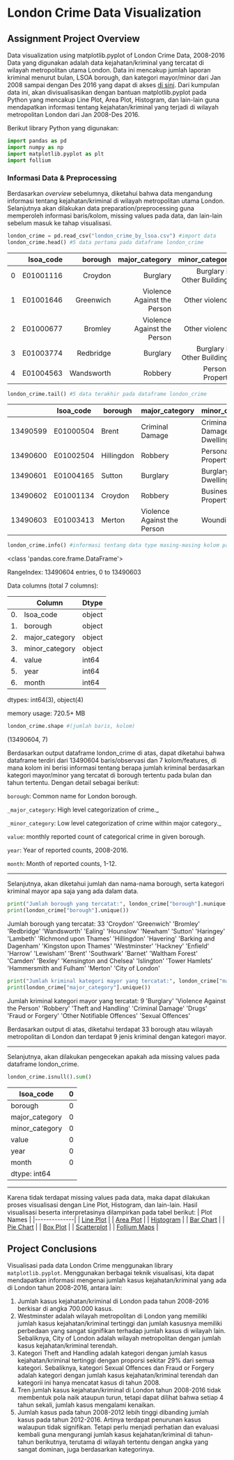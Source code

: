 # London Crime Data Visualization
## Assignment Project Overview

Data visualization using matplotlib.pyplot of London Crime Data, 2008-2016
Data yang digunakan adalah data kejahatan/kriminal yang tercatat di wilayah metropolitan utama London. Data ini mencakup jumlah laporan kriminal menurut bulan, LSOA borough, dan kategori mayor/minor dari Jan 2008 sampai dengan Des 2016 yang dapat di akses [di sini](https://www.kaggle.com/jboysen/london-crime). Dari kumpulan data ini, akan divisualisasikan dengan bantuan matplotlib.pyplot pada Python yang mencakup Line Plot, Area Plot, Histogram, dan lain-lain guna mendapatkan informasi tentang kejahatan/kriminal yang terjadi di wilayah metropolitan London dari Jan 2008-Des 2016.

Berikut library Python yang digunakan:
```python
import pandas as pd
import numpy as np
import matplotlib.pyplot as plt
import follium
```

### Informasi Data & Preprocessing

Berdasarkan _overview_ sebelumnya, diketahui bahwa data mengandung informasi tentang kejahatan/kriminal di wilayah metropolitan utama London. Selanjutnya akan dilakukan data preparation/preprocessing guna memperoleh informasi baris/kolom, missing values pada data, dan lain-lain sebelum masuk ke tahap visualisasi.
```python
london_crime = pd.read_csv("london_crime_by_lsoa.csv") #import data
london_crime.head() #5 data pertama pada dataframe london_crime
```
|   | lsoa_code |    borough |              major_category |              minor_category | value | year | month |
|--:|----------:|-----------:|----------------------------:|----------------------------:|------:|-----:|-------|
| 0 | E01001116 |    Croydon |                    Burglary | Burglary in Other Buildings |     0 | 2016 |    11 |
| 1 | E01001646 |  Greenwich | Violence Against the Person |              Other violence |     0 | 2016 |    11 |
| 2 | E01000677 |    Bromley | Violence Against the Person |              Other violence |     0 | 2015 |     5 |
| 3 | E01003774 |  Redbridge |                    Burglary | Burglary in Other Buildings |     0 | 2016 |     3 |
| 4 | E01004563 | Wandsworth |                     Robbery |           Personal Property |     0 | 2008 |     6 |

```python
london_crime.tail() #5 data terakhir pada dataframe london_crime
```
|          | lsoa_code | borough    | major_category              | minor_category              | value | year | month |
|----------|-----------|------------|-----------------------------|-----------------------------|-------|------|-------|
| 13490599 | E01000504 | Brent      | Criminal Damage             | Criminal Damage To Dwelling | 0     | 2015 | 2     |
| 13490600 | E01002504 | Hillingdon | Robbery                     | Personal Property           | 1     | 2015 | 6     |
| 13490601 | E01004165 | Sutton     | Burglary                    | Burglary in a Dwelling      | 0     | 2011 | 2     |
| 13490602 | E01001134 | Croydon    | Robbery                     | Business Property           | 0     | 2011 | 5     |
| 13490603 | E01003413 | Merton     | Violence Against the Person | Wounding/GBH                | 0     | 2015 | 6     |

```python
london_crime.info() #informasi tentang data type masing-masing kolom pada dataframe
```
<class 'pandas.core.frame.DataFrame'>

RangeIndex: 13490604 entries, 0 to 13490603

Data columns (total 7 columns):

|    | Column         | Dtype  |
|----|----------------|--------|
| 0. | lsoa_code      | object |
| 1. | borough        | object |
| 2. | major_category | object |
| 3. | minor_category | object |
| 4. | value          | int64  |
| 5. | year           | int64  |
| 6. | month          | int64  |

dtypes: int64(3), object(4)

memory usage: 720.5+ MB

```python
london_crime.shape #(jumlah baris, kolom)
```
(13490604, 7)

Berdasarkan output dataframe london_crime di atas, dapat diketahui bahwa dataframe terdiri dari 13490604 baris/observasi dan 7 kolom/features, di mana kolom ini berisi informasi tentang berapa jumlah kriminal berdasarkan kategori mayor/minor yang tercatat di borough tertentu pada bulan dan tahun tertentu. Dengan detail sebagai berikut:

`borough`: Common name for London borough.

`_major_category`: High level categorization of crime._

`_minor_category`: Low level categorization of crime within major category._

`value`: monthly reported count of categorical crime in given borough.

`year`: Year of reported counts, 2008-2016.

`month`: Month of reported counts, 1-12.

---
Selanjutnya, akan diketahui jumlah dan nama-nama borough, serta kategori kriminal mayor apa saja yang ada dalam data.

```python
print("Jumlah borough yang tercatat:", london_crime["borough"].nunique())
print(london_crime["borough"].unique())
```
Jumlah borough yang tercatat: 33
'Croydon' 'Greenwich' 'Bromley' 'Redbridge' 'Wandsworth' 'Ealing'
 'Hounslow' 'Newham' 'Sutton' 'Haringey' 'Lambeth' 'Richmond upon Thames'
 'Hillingdon' 'Havering' 'Barking and Dagenham' 'Kingston upon Thames'
 'Westminster' 'Hackney' 'Enfield' 'Harrow' 'Lewisham' 'Brent' 'Southwark'
 'Barnet' 'Waltham Forest' 'Camden' 'Bexley' 'Kensington and Chelsea'
 'Islington' 'Tower Hamlets' 'Hammersmith and Fulham' 'Merton'
 'City of London'
 
 ```python
 print("Jumlah kriminal kategori mayor yang tercatat:", london_crime["major_category"].nunique())
print(london_crime["major_category"].unique())
```
Jumlah kriminal kategori mayor yang tercatat: 9
'Burglary' 'Violence Against the Person' 'Robbery' 'Theft and Handling'
 'Criminal Damage' 'Drugs' 'Fraud or Forgery' 'Other Notifiable Offences'
 'Sexual Offences'
 

Berdasarkan output di atas, diketahui terdapat 33 borough atau wilayah metropolitan di London dan terdapat 9 jenis kriminal dengan kategori mayor.

---
Selanjutnya, akan dilakukan pengecekan apakah ada missing values pada dataframe london_crime.
```python
london_crime.isnull().sum()
```
| lsoa_code      | 0 |
|----------------|---|
| borough        | 0 |
| major_category | 0 |
| minor_category | 0 |
| value          | 0 |
| year           | 0 |
| month          | 0 |
| dtype: int64   |   |

---
Karena tidak terdapat missing values pada data, maka dapat dilakukan proses visualisasi dengan Line Plot, Histogram, dan lain-lain. Hasil visualisasi beserta interpretasinya dilampirkan pada tabel berikut:
| Plot Names   |
|--------------|
| [Line Plot](https://github.com/shavirazh/london-crime-data-visualization/blob/main/PYTN_Assgn_1_KS03_ShaviraZhalsabilla/Line-Plot.ipynb)    |
| [Area Plot](https://github.com/shavirazh/london-crime-data-visualization/blob/main/PYTN_Assgn_1_KS03_ShaviraZhalsabilla/Area-Plot.ipynb)    |
| [Histogram](https://github.com/shavirazh/london-crime-data-visualization/blob/main/PYTN_Assgn_1_KS03_ShaviraZhalsabilla/Histogram.ipynb)    |
| [Bar Chart](https://github.com/shavirazh/london-crime-data-visualization/blob/main/PYTN_Assgn_1_KS03_ShaviraZhalsabilla/Bar-Chart.ipynb)    |
| [Pie Chart](https://github.com/shavirazh/london-crime-data-visualization/blob/main/PYTN_Assgn_1_KS03_ShaviraZhalsabilla/Pie-Chart.ipynb)    |
| [Box Plot](https://github.com/shavirazh/london-crime-data-visualization/blob/main/PYTN_Assgn_1_KS03_ShaviraZhalsabilla/Box-Plot.ipynb)     |
| [Scatterplot](https://github.com/shavirazh/london-crime-data-visualization/blob/main/PYTN_Assgn_1_KS03_ShaviraZhalsabilla/Scatterplot.ipynb)  |
| [Follium Maps](https://github.com/shavirazh/london-crime-data-visualization/blob/main/PYTN_Assgn_1_KS03_ShaviraZhalsabilla/Follium-Maps.ipynb) |

## Project Conclusions

Visualisasi pada data London Crime menggunakan library `matplotlib.pyplot`. Menggunakan berbagai teknik visualisasi, kita dapat mendapatkan informasi mengenai jumlah kasus kejahatan/kriminal yang ada di London tahun 2008-2016, antara lain:

1. Jumlah kasus kejahatan/kriminal di London pada tahun 2008-2016 berkisar di angka 700.000 kasus.
2. Westminster adalah wilayah metropolitan di London yang memiliki jumlah kasus kejahatan/kriminal tertinggi dan jumlah kasusnya memiliki perbedaan yang sangat signifikan terhadap jumlah kasus di wilayah lain. Sebaliknya, City of London adalah wilayah metropolitan dengan jumlah kasus kejahatan/kriminal terendah.
3. Kategori Theft and Handling adalah kategori dengan jumlah kasus kejahatan/kriminal tertinggi dengan proporsi sekitar 29% dari semua kategori. Sebaliknya, kategori Sexual Offences dan Fraud or Forgery adalah kategori dengan jumlah kasus kejahatan/kriminal terendah dan kategorii ini hanya mencatat kasus di tahun 2008.
4. Tren jumlah kasus kejahatan/kriminal di London tahun 2008-2016 tidak membentuk pola naik ataupun turun, tetapi dapat dilihat bahwa setiap 4 tahun sekali, jumlah kasus mengalami kenaikan.
5. Jumlah kasus pada tahun 2008-2012 lebih tinggi dibanding jumlah kasus pada tahun 2012-2016. Artinya terdapat penurunan kasus walaupun tidak signifikan. Tetapi perlu menjadi perhatian dan evaluasi kembali guna mengurangi jumlah kasus kejahatan/kriminal di tahun-tahun berikutnya, terutama di wilayah tertentu dengan angka yang sangat dominan, juga berdasarkan kategorinya.
